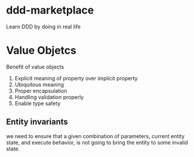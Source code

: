 # ddd-marketplace
Learn DDD by doing in real life

# Value Objetcs
Benefit of value objects
1. Explicit meaning of property over implicit property
2. Ubiquitous meaning
3. Proper encapsulation
4. Handling validation properly
5. Enable type safety

## Entity invariants
we need to ensure that a given combination of parameters, current entity state, and execute behavior, is not going to bring the entity to some invalid state.